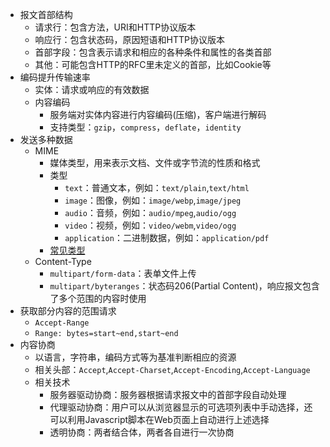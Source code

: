 - 报文首部结构
	- 请求行：包含方法，URI和HTTP协议版本
	- 响应行：包含状态码，原因短语和HTTP协议版本
	- 首部字段：包含表示请求和相应的各种条件和属性的各类首部
	- 其他：可能包含HTTP的RFC里未定义的首部，比如Cookie等
- 编码提升传输速率
	- 实体：请求或响应的有效数据
	- 内容编码
		- 服务端对实体内容进行内容编码(压缩)，客户端进行解码
		- 支持类型：`gzip`，`compress`，`deflate`，`identity`
- 发送多种数据
	- MIME
		- 媒体类型，用来表示文档、文件或字节流的性质和格式
		- 类型
			- `text`：普通文本，例如：`text/plain`,`text/html`
			- `image`：图像，例如：`image/webp`,`image/jpeg`
			- `audio`：音频，例如：`audio/mpeg`,`audio/ogg`
			- `video`：视频，例如：`video/webm`,`video/ogg`
			- `application`：二进制数据，例如：`application/pdf`
		- [常见类型](https://developer.mozilla.org/zh-CN/docs/Web/HTTP/Basics_of_HTTP/MIME_types/Common_types)
	- Content-Type
		- `multipart/form-data`：表单文件上传
		- `multipart/byteranges`：状态码206(Partial Content)，响应报文包含了多个范围的内容时使用
- 获取部分内容的范围请求
	- `Accept-Range`
	- `Range: bytes=start~end,start~end`
- 内容协商
	- 以语言，字符串，编码方式等为基准判断相应的资源
	- 相关头部：`Accept`,`Accept-Charset`,`Accept-Encoding`,`Accept-Language`
	- 相关技术
		- 服务器驱动协商：服务器根据请求报文中的首部字段自动处理
		- 代理驱动协商：用户可以从浏览器显示的可选项列表中手动选择，还可以利用Javascript脚本在Web页面上自动进行上述选择
		- 透明协商：两者结合体，两者各自进行一次协商
